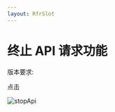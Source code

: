 ```yaml
---
layout: RfrSlot
---
```


# 终止 API 请求功能

版本要求: <Badge text="2022.2.2" />

点击 <ColorIcon icon="stop" />

![stopApi](/img/2022.2.2/stopApi.gif)
